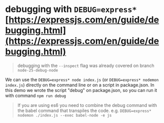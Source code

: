 # debugging with `DEBUG=express*` [https://expressjs.com/en/guide/debugging.html](https://expressjs.com/en/guide/debugging.html)
 
 > debugging with the `--inspect` flag was already covered on branch `node-25-debug-node` 

We can use the `DEBUG=express* node index.js`  (or `DEBUG=express* nodemon index.js`) directly on the command line or on a script in package.json. In this demo we wrote the script "debug" on package.json, so you can run it with command `npm run debug`

> If you are using es6 you need to combine the debug command with the babel command that transpiles the code.
e.g. 
`DEBUG=express* nodemon ./index.js --exec babel-node -e js`


